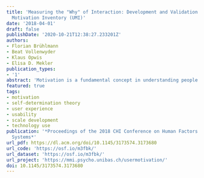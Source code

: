 ```yaml
---
title: 'Measuring the "Why" of Interaction: Development and Validation of the User
  Motivation Inventory (UMI)'
date: '2018-04-01'
draft: false
publishDate: '2020-10-21T12:38:27.233201Z'
authors:
- Florian Brühlmann
- Beat Vollenwyder
- Klaus Opwis
- Elisa D. Mekler
publication_types:
- '1'
abstract: 'Motivation is a fundamental concept in understanding people’s experiences and behavior. Yet, motivation to engage with an interactive system has received only limited attention in HCI. We report the development and validation of the User Motivation Inventory (UMI). The UMI is an 18-item multidimensional measure of motivation, rooted in self-determination theory (SDT). It is designed to measure intrinsic motivation, integrated, identified, introjected, and external regulation, as well as amotivation. Results of two studies (total N = 941) confirm the six-factor structure of the UMI with high reliability, as well as convergent and discriminant validity of each subscale. Relationships with core concepts such as need satisfaction, vitality, and usability were studied. Additionally, the UMI was found to detect differences in motivation for people who consider abandoning a technology compared to those who do not question their use. The central role of motivation in users’ behavior and experience is discussed.'
featured: true
tags:
- motivation
- self-determination theory
- user experience
- usability
- scale development
- technology use
publication: '*Proceedings of the 2018 CHI Conference on Human Factors in Computing
  Systems*'
url_pdf: https://dl.acm.org/doi/10.1145/3173574.3173680
url_code: 'https://osf.io/m3fbk/'
url_dataset: 'https://osf.io/m3fbk/'
url_project: 'https://mmi.psycho.unibas.ch/usermotivation/'
doi: 10.1145/3173574.3173680
---
```


